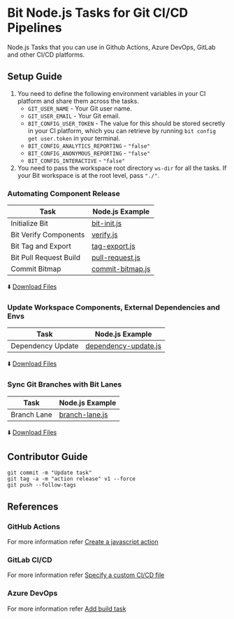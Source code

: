 # Bit Node.js Tasks for Git CI/CD Pipelines
Node.js Tasks that you can use in Github Actions, Azure DevOps, GitLab and other CI/CD platforms.

## Setup Guide


1. You need to define the following environment variables in your CI platform and share them across the tasks.
    - `GIT_USER_NAME` - Your Git user name.
    - `GIT_USER_EMAIL` - Your Git email.
    - `BIT_CONFIG_USER_TOKEN` - The value for this should be stored secretly in your CI platform, which you can retrieve by running `bit config get user.token` in your terminal.
    - `BIT_CONFIG_ANALYTICS_REPORTING` - `"false"`
    - `BIT_CONFIG_ANONYMOUS_REPORTING` - `"false"`
    - `BIT_CONFIG_INTERACTIVE` - `"false"`
2. You need to pass the workspace root directory `ws-dir` for all the tasks. If your Bit workspace is at the root level, pass `"./"`.

### Automating Component Release

| Task                        | Node.js Example                  |
|-----------------------------|---------------------------------|
| Initialize Bit          | [bit-init.js](/scripts/bit-init.js) |
| Bit Verify Components   | [verify.js](/scripts/verify.js) |
| Bit Tag and Export      | [tag-export.js](/scripts/tag-export.js) |
| Bit Pull Request Build  | [pull-request.js](/scripts/pull-request.js) |
| Commit Bitmap           | [commit-bitmap.js](/scripts/commit-bitmap.js) |

  :arrow_down: [Download Files](https://github.com/bit-tasks/nodejs/raw/main/downloads/automating-component-releases.zip)

### Update Workspace Components, External Dependencies and Envs
| Task                        | Node.js Example                  |
|-----------------------------|-------------------------------|
| Dependency Update           |  [dependency-update.js](/scripts/dependency-update.js) |

  :arrow_down: [Download Files](https://github.com/bit-tasks/nodejs/raw/main/downloads/dependency-update.zip)

### Sync Git Branches with Bit Lanes

| Task                        | Node.js Example                  |
|-----------------------------|---------------------------------|
| Branch Lane                 | [branch-lane.js](/scripts/branch-lane.js) |

  :arrow_down: [Download Files](https://github.com/bit-tasks/nodejs/raw/main/downloads/branch-lane.zip)

## Contributor Guide

```
git commit -m "Update task"
git tag -a -m "action release" v1 --force
git push --follow-tags
```

## References

### GitHub Actions

For more information refer [Create a javascript action](https://docs.github.com/en/actions/creating-actions/creating-a-javascript-action)

### GitLab CI/CD

For more information refer [Specify a custom CI/CD file](https://docs.gitlab.com/ee/ci/pipelines/settings.html#specify-a-custom-cicd-configuration-file)

### Azure DevOps

For more information refer [Add build task](https://learn.microsoft.com/en-us/azure/devops/extend/develop/add-build-task?view=azure-devops)

